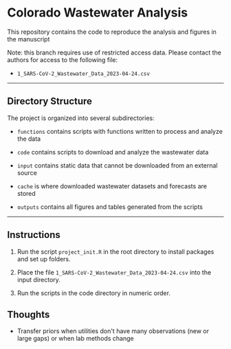 # Colorado Wastewater Analysis

This repository contains the code to reproduce the analysis and figures in the manuscript 

Note: this branch requires use of restricted access data. Please contact the authors for access to the following file:

- `1_SARS-CoV-2_Wastewater_Data_2023-04-24.csv`

------------------------------------------------------------------------

## Directory Structure

The project is organized into several subdirectories:

-   `functions` contains scripts with functions written to process and analyze the data

-   `code` contains scripts to download and analyze the wastewater data

-   `input` contains static data that cannot be downloaded from an external source

-   `cache` is where downloaded wastewater datasets and forecasts are stored

-   `outputs` contains all figures and tables generated from the scripts

------------------------------------------------------------------------

## Instructions

1. Run the script `project_init.R` in the root directory to install packages and set up folders.

2. Place the file `1_SARS-CoV-2_Wastewater_Data_2023-04-24.csv` into the input directory. 

3. Run the scripts in the code directory in numeric order.


## Thoughts

- Transfer priors when utilities don't have many observations (new or large gaps) or when lab methods change